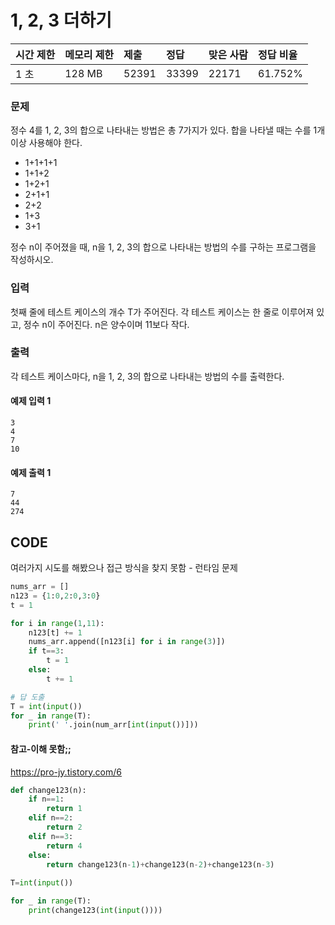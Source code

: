# 1, 2, 3 더하기

| 시간 제한 | 메모리 제한 | 제출  | 정답  | 맞은 사람 | 정답 비율 |
| :-------- | :---------- | :---- | :---- | :-------- | :-------- |
| 1 초      | 128 MB      | 52391 | 33399 | 22171     | 61.752%   |

### 문제

정수 4를 1, 2, 3의 합으로 나타내는 방법은 총 7가지가 있다. 합을 나타낼 때는 수를 1개 이상 사용해야 한다.

- 1+1+1+1
- 1+1+2
- 1+2+1
- 2+1+1
- 2+2
- 1+3
- 3+1

정수 n이 주어졌을 때, n을 1, 2, 3의 합으로 나타내는 방법의 수를 구하는 프로그램을 작성하시오.

### 입력

첫째 줄에 테스트 케이스의 개수 T가 주어진다. 각 테스트 케이스는 한 줄로 이루어져 있고, 정수 n이 주어진다. n은 양수이며 11보다 작다.

### 출력

각 테스트 케이스마다, n을 1, 2, 3의 합으로 나타내는 방법의 수를 출력한다.

#### 예제 입력 1

```
3
4
7
10
```

#### 예제 출력 1

```
7
44
274
```



## CODE

여러가지 시도를 해봤으나 접근 방식을 찾지 못함 - 런타임 문제

```python
nums_arr = []
n123 = {1:0,2:0,3:0}
t = 1

for i in range(1,11):
    n123[t] += 1
    nums_arr.append([n123[i] for i in range(3)])
    if t==3:
        t = 1
    else:
        t += 1

# 답 도출
T = int(input())
for _ in range(T):
	print(' '.join(num_arr[int(input())]))
```





#### 참고-이해 못함;;

https://pro-jy.tistory.com/6

```python
def change123(n):
    if n==1:
        return 1
    elif n==2:
        return 2
    elif n==3:
        return 4
    else:
        return change123(n-1)+change123(n-2)+change123(n-3)
        
T=int(input())

for _ in range(T):
    print(change123(int(input())))
```

